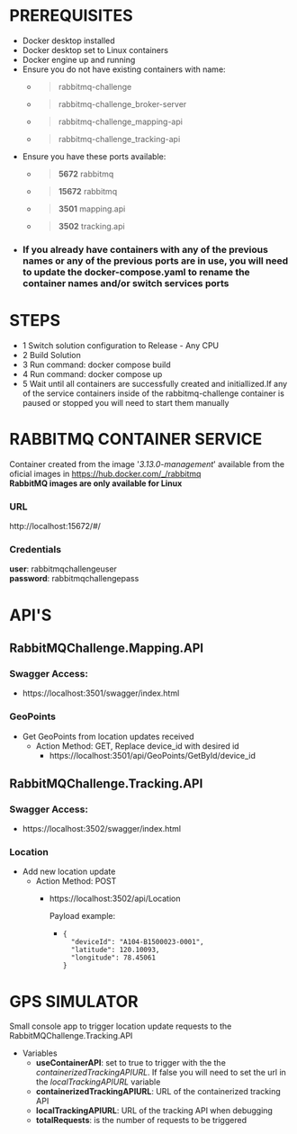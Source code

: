 # PREREQUISITES
- Docker desktop installed
- Docker desktop set to Linux containers
- Docker engine up and running
- Ensure you do not have existing containers with name: 
   - >rabbitmq-challenge
   - >rabbitmq-challenge_broker-server
   - >rabbitmq-challenge_mapping-api
   - >rabbitmq-challenge_tracking-api
- Ensure you have these ports available:
   - >**5672**  rabbitmq
   - >**15672** rabbitmq
   - >**3501**  mapping.api
   - >**3502**  tracking.api
- ### If you already have containers with any of the previous names or any of the previous ports are in use, you will need to update the docker-compose.yaml to rename the container names and/or switch services ports

# STEPS
- 1 Switch solution configuration to Release - Any CPU
- 2 Build Solution
- 3 Run command: docker compose build
- 4 Run command: docker compose up
- 5 Wait until all containers are successfully created and initiallized.If any of the service containers inside of the rabbitmq-challenge container is paused or stopped you will need to start them manually

# RABBITMQ CONTAINER SERVICE
Container created from the image  '*3.13.0-management*'  available from the oficial images in https://hub.docker.com/_/rabbitmq  
**RabbitMQ images are only available for Linux**
### URL
 http://localhost:15672/#/
### Credentials
**user**: rabbitmqchallengeuser  
**password**: rabbitmqchallengepass  

# API'S
## RabbitMQChallenge.Mapping.API
### Swagger Access:
- https://localhost:3501/swagger/index.html
### GeoPoints
- Get GeoPoints from location updates received
  - Action Method: GET, Replace device_id with desired id
    - https://localhost:3501/api/GeoPoints/GetById/device_id 
## RabbitMQChallenge.Tracking.API
### Swagger Access:
- https://localhost:3502/swagger/index.html
### Location
- Add new location update
  - Action Method: POST
    - https://localhost:3502/api/Location
          
		Payload example:
      -     {
              "deviceId": "A104-B1500023-0001",
              "latitude": 120.10093,
              "longitude": 78.45061
            }
# GPS SIMULATOR
 Small console app to trigger location update requests to the RabbitMQChallenge.Tracking.API
 - Variables
 	- **useContainerAPI**: set to true to trigger with the the *containerizedTrackingAPIURL*. If false you will need to set the url in the *localTrackingAPIURL* variable
	- **containerizedTrackingAPIURL**: URL of the containerized tracking API
	- **localTrackingAPIURL**: URL of the tracking API when debugging
 	- **totalRequests**: is the number of requests to be triggered
